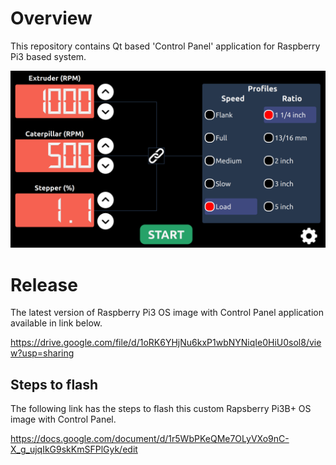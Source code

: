 # Overview

This repository contains Qt based 'Control Panel' application for Raspberry Pi3 based system.

![](./ControlPanel/misc/mccown_cpanel.png)

# Release


The latest version of Raspberry Pi3 OS image with Control Panel application available in link below.

https://drive.google.com/file/d/1oRK6YHjNu6kxP1wbNYNiqIe0HiU0sol8/view?usp=sharing

## Steps to flash

The following link has the steps to flash this custom Rapsberry Pi3B+ OS image with Control Panel.

https://docs.google.com/document/d/1r5WbPKeQMe7OLyVXo9nC-X_g_ujqIkG9skKmSFPlGyk/edit
